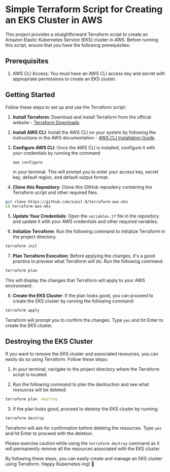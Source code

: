 # Simple Terraform Script for Creating an EKS Cluster in AWS

This project provides a straightforward Terraform script to create an Amazon Elastic Kubernetes Service (EKS) cluster in AWS. Before running this script, ensure that you have the following prerequisites:

## Prerequisites

1. AWS CLI Access: You must have an AWS CLI access key and secret with appropriate permissions to create an EKS cluster.

## Getting Started

Follow these steps to set up and use the Terraform script:

1. **Install Terraform**: Download and install Terraform from the official website - [Terraform Downloads](https://www.terraform.io/downloads.html).

2. **Install AWS CLI**: Install the AWS CLI on your system by following the instructions in the AWS documentation - [AWS CLI Installation Guide](https://docs.aws.amazon.com/cli/latest/userguide/cli-chap-install.html).

3. **Configure AWS CLI**: Once the AWS CLI is installed, configure it with your credentials by running the command
   ```
   aws configure
   ```
    in your terminal. This will prompt you to enter your access key, secret key, default region, and default output format.

5. **Clone this Repository**: Clone this GitHub repository containing the Terraform script and other required files.

```bash
git clone https://github.com/sunil-9/terraform-aws-eks
cd terraform-aws-eks
```

5. **Update Your Credentials**: Open the `variables.tf` file in the repository and update it with your AWS credentials and other required variables.

6. **Initialize Terraform**: Run the following command to initialize Terraform in the project directory.

```bash
terraform init
```

7. **Plan Terraform Execution**: Before applying the changes, it's a good practice to preview what Terraform will do. Run the following command:

```bash
terraform plan
```

This will display the changes that Terraform will apply to your AWS environment.

8. **Create the EKS Cluster**: If the plan looks good, you can proceed to create the EKS cluster by running the following command:

```bash
terraform apply
```

Terraform will prompt you to confirm the changes. Type `yes` and hit Enter to create the EKS cluster.

## Destroying the EKS Cluster

If you want to remove the EKS cluster and associated resources, you can easily do so using Terraform. Follow these steps:

1. In your terminal, navigate to the project directory where the Terraform script is located.

2. Run the following command to plan the destruction and see what resources will be deleted:

```bash
terraform plan -destroy
```

3. If the plan looks good, proceed to destroy the EKS cluster by running:

```bash
terraform destroy
```

Terraform will ask for confirmation before deleting the resources. Type `yes` and hit Enter to proceed with the deletion.

Please exercise caution while using the `terraform destroy` command as it will permanently remove all the resources associated with the EKS cluster.

By following these steps, you can easily create and manage an EKS cluster using Terraform. Happy Kubernetes-ing! 🚀
